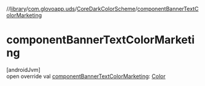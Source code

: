 //[library](../../../index.md)/[com.glovoapp.uds](../index.md)/[CoreDarkColorScheme](index.md)/[componentBannerTextColorMarketing](component-banner-text-color-marketing.md)

# componentBannerTextColorMarketing

[androidJvm]\
open override val [componentBannerTextColorMarketing](component-banner-text-color-marketing.md): [Color](https://developer.android.com/reference/kotlin/androidx/compose/ui/graphics/Color.html)
